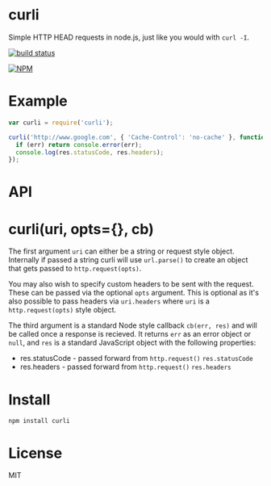 # curli

Simple HTTP HEAD requests in node.js, just like you would with `curl -I`.

[![build status](https://secure.travis-ci.org/joshgillies/node-curli.svg)](http://travis-ci.org/joshgillies/node-curli)

[![NPM](https://nodei.co/npm/curli.png?downloads=true&stars=true)](https://nodei.co/npm/curli/)

# Example

```js
var curli = require('curli');

curli('http://www.google.com', { 'Cache-Control': 'no-cache' }, function(err, res) {
  if (err) return console.error(err);
  console.log(res.statusCode, res.headers);
});
```

# API

# curli(uri, opts={}, cb)

The first argument `uri` can either be a string or request style object.
Internally if passed a string curli will use `url.parse()` to create an object
that gets passed to `http.request(opts)`.

You may also wish to specify custom headers to be sent with the request.
These can be passed via the optional `opts` argument. This is optional as it's
also possible to pass headers via `uri.headers` where `uri` is a `http.request(opts)` style object.

The third argument is a standard Node style callback `cb(err, res)` and will be
called once a response is recieved. It returns `err` as an error object or `null`,
and `res` is a standard JavaScript object with the following properties:

* res.statusCode - passed forward from `http.request()` `res.statusCode`
* res.headers - passed forward from `http.request()` `res.headers`


# Install

`npm install curli`

# License

MIT
